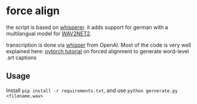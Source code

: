 # force align

the script is based on [whisperer](https://github.com/johnafish/whisperer). it adds support for german with a multilangual model for [WAV2NET2](https://pytorch.org/audio/stable/pipelines.html#torchaudio.pipelines.Wav2Vec2ASRBundle). 

transcription is done via [whisper](https://github.com/openai/whisper) from OpenAI.
Most of the code is very well explained here: [pytorch tutorial](https://pytorch.org/tutorials/intermediate/forced_alignment_with_torchaudio_tutorial.html) on forced alignment to generate word-level .srt captions

## Usage

Install ```pip install -r requirements.txt```, and use ```python gernerate.py <filename.wav>```

